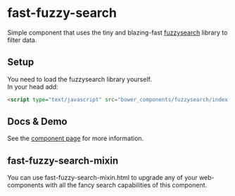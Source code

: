 # fast-fuzzy-search
Simple component that uses the tiny and blazing-fast [fuzzysearch](https://github.com/bevacqua/fuzzysearch) library to filter data.

## Setup

You need to load the fuzzysearch library yourself.  
In your head add:

```html
<script type="text/javascript" src="bower_components/fuzzysearch/index.js"></script>
```

## Docs & Demo

See the [component page](http://pkaske.github.io/fast-fuzzy-search) for more information.

## fast-fuzzy-search-mixin

You can use fast-fuzzy-search-mixin.html to upgrade any of your web-components with all the fancy search capabilities of this component.
